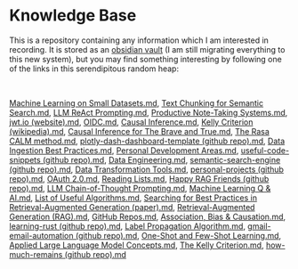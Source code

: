 # Knowledge Base

This is a repository containing any information which I am interested in recording. It is stored as an [obsidian vault](https://obsidian.md/) (I am still migrating everything to this new system), but you may find something interesting by following one of the links in this serendipitous random heap:

<br>

[Machine Learning on Small Datasets.md](./obsidian-vault/4%20-%20Maps%20of%20Content/Machine%20Learning%20on%20Small%20Datasets.md), [Text Chunking for Semantic Search.md](./obsidian-vault/2%20-%20Full%20Notes/Text%20Chunking%20for%20Semantic%20Search.md), [LLM ReAct Prompting.md](./obsidian-vault/2%20-%20Full%20Notes/LLM%20ReAct%20Prompting.md), [Productive Note-Taking Systems.md](./obsidian-vault/2%20-%20Full%20Notes/Productive%20Note-Taking%20Systems.md), [jwt.io (website).md](./obsidian-vault/3%20-%20Source%20Material/jwt.io%20(website).md), [OIDC.md](./obsidian-vault/2%20-%20Full%20Notes/OIDC.md), [Causal Inference.md](./obsidian-vault/4%20-%20Maps%20of%20Content/Causal%20Inference.md), [Kelly Criterion (wikipedia).md](./obsidian-vault/3%20-%20Source%20Material/Kelly%20Criterion%20(wikipedia).md), [Causal Inference for The Brave and True.md](./obsidian-vault/3%20-%20Source%20Material/Causal%20Inference%20for%20The%20Brave%20and%20True.md), [The Rasa CALM method.md](./obsidian-vault/2%20-%20Full%20Notes/The%20Rasa%20CALM%20method.md), [plotly-dash-dashboard-template (github repo).md](./obsidian-vault/2%20-%20Full%20Notes/plotly-dash-dashboard-template%20(github%20repo).md), [Data Ingestion Best Practices.md](./obsidian-vault/2%20-%20Full%20Notes/Data%20Ingestion%20Best%20Practices.md), [Personal Development Areas.md](./obsidian-vault/4%20-%20Maps%20of%20Content/Personal%20Development%20Areas.md), [useful-code-snippets (github repo).md](./obsidian-vault/2%20-%20Full%20Notes/useful-code-snippets%20(github%20repo).md), [Data Engineering.md](./obsidian-vault/4%20-%20Maps%20of%20Content/Data%20Engineering.md), [semantic-search-engine (github repo).md](./obsidian-vault/2%20-%20Full%20Notes/semantic-search-engine%20(github%20repo).md), [Data Transformation Tools.md](./obsidian-vault/2%20-%20Full%20Notes/Data%20Transformation%20Tools.md), [personal-projects (github repo).md](./obsidian-vault/2%20-%20Full%20Notes/personal-projects%20(github%20repo).md), [OAuth 2.0.md](./obsidian-vault/2%20-%20Full%20Notes/OAuth%202.0.md), [Reading Lists.md](./obsidian-vault/4%20-%20Maps%20of%20Content/Reading%20Lists.md), [Happy RAG Friends (github repo).md](./obsidian-vault/2%20-%20Full%20Notes/Happy%20RAG%20Friends%20(github%20repo).md), [LLM Chain-of-Thought Prompting.md](./obsidian-vault/2%20-%20Full%20Notes/LLM%20Chain-of-Thought%20Prompting.md), [Machine Learning Q & AI.md](./obsidian-vault/3%20-%20Source%20Material/Machine%20Learning%20Q%20&%20AI.md), [List of Useful Algorithms.md](./obsidian-vault/4%20-%20Maps%20of%20Content/List%20of%20Useful%20Algorithms.md), [Searching for Best Practices in Retrieval-Augmented Generation (paper).md](./obsidian-vault/3%20-%20Source%20Material/Searching%20for%20Best%20Practices%20in%20Retrieval-Augmented%20Generation%20(paper).md), [Retrieval-Augmented Generation (RAG).md](./obsidian-vault/2%20-%20Full%20Notes/Retrieval-Augmented%20Generation%20(RAG).md), [GitHub Repos.md](./obsidian-vault/4%20-%20Maps%20of%20Content/GitHub%20Repos.md), [Association, Bias & Causation.md](./obsidian-vault/2%20-%20Full%20Notes/Association,%20Bias%20&%20Causation.md), [learning-rust (github repo).md](./obsidian-vault/2%20-%20Full%20Notes/learning-rust%20(github%20repo).md), [Label Propagation Algorithm.md](./obsidian-vault/2%20-%20Full%20Notes/Label%20Propagation%20Algorithm.md), [gmail-email-automation (github repo).md](./obsidian-vault/2%20-%20Full%20Notes/gmail-email-automation%20(github%20repo).md), [One-Shot and Few-Shot Learning.md](./obsidian-vault/2%20-%20Full%20Notes/One-Shot%20and%20Few-Shot%20Learning.md), [Applied Large Language Model Concepts.md](./obsidian-vault/4%20-%20Maps%20of%20Content/Applied%20Large%20Language%20Model%20Concepts.md), [The Kelly Criterion.md](./obsidian-vault/2%20-%20Full%20Notes/The%20Kelly%20Criterion.md), [how-much-remains (github repo).md](./obsidian-vault/2%20-%20Full%20Notes/how-much-remains%20(github%20repo).md)